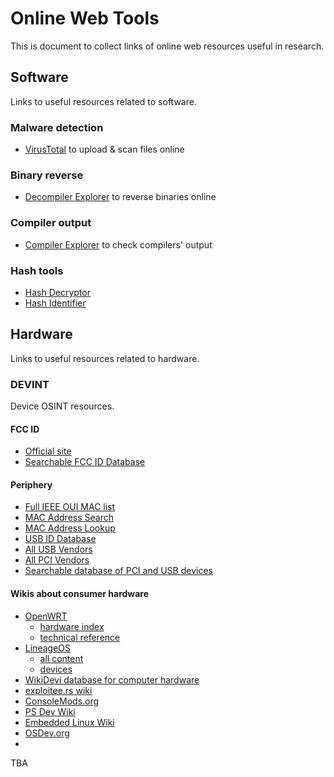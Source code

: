 
# Online Web Tools
This is document to collect links of online web resources useful in research.




## Software
Links to useful resources related to software.


### Malware detection

- [VirusTotal](https://www.virustotal.com/gui/home/upload) to upload & scan files online


### Binary reverse

- [Decompiler Explorer](https://dogbolt.org) to reverse binaries online


### Compiler output

- [Compiler Explorer](https://godbolt.org) to check compilers' output


### Hash tools

- [Hash Decryptor](https://hashes.com/en/decrypt/hash)
- [Hash Identifier](https://hashes.com/en/tools/hash_identifier)



## Hardware
Links to useful resources related to hardware.


### DEVINT
Device OSINT resources.

#### FCC ID

- [Official site](https://www.fcc.gov/oet/ea/fccid)
- [Searchable FCC ID Database](https://fccid.io)

#### Periphery

- [Full IEEE OUI MAC list](https://standards-oui.ieee.org/oui/oui.txt)
- [MAC Address Search](https://mac.lc)
- [MAC Address Lookup](https://maclookup.app)
- [USB ID Database](https://the-sz.com/products/usbid)
- [All USB Vendors](https://devicehunt.com/all-usb-vendors)
- [All PCI Vendors](https://devicehunt.com/all-pci-vendors)
- [Searchable database of PCI and USB devices](https://devicehunt.com)

#### Wikis about consumer hardware

- [OpenWRT](https://openwrt.org/docs/start)
  - [hardware index](https://openwrt.org/docs/techref/hardware/index)
  - [technical reference](https://openwrt.org/docs/techref/start)
- [LineageOS](https://wiki.lineageos.org)
  - [all content](https://wiki.lineageos.org/pages)
  - [devices](https://wiki.lineageos.org/devices)
- [WikiDevi database for computer hardware](https://wikidevi.wi-cat.ru)
- [exploitee.rs wiki](https://www.exploitee.rs)
- [ConsoleMods.org](https://consolemods.org)
- [PS Dev Wiki](https://www.psdevwiki.com)
- [Embedded Linux Wiki](https://elinux.org)
- [OSDev.org](https://wiki.osdev.org)
- 

TBA

